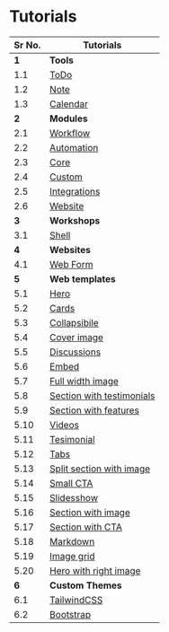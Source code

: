 # Tutorials

| Sr No. | Tutorials   |                         
|------|------------------------------|
| **1** |          **Tools**           |
| 1.1    | [ToDo](./tutorials/todo.md)   |
| 1.2    | [Note](./tutorials/notes.md)    |   
| 1.3    | [Calendar](./tutorials/calender.md) |
| **2**  | **Modules**  |               
| 2.1    | [Workflow](./tutorials/workflow.md)|
| 2.2    | [Automation](./tutorials/automation.md)|
| 2.3   | [Core](./tutorials/core.md)|
| 2.4   | [Custom](./tutorials/custom.md)|
| 2.5   | [Integrations](./tutorials/integrations.md) |
| 2.6   | [Website](./tutorials/website.md)|
| **3** |  **Workshops**|
| 3.1   | [Shell](./tutorials/shell.md) |
| **4**    | **Websites**|
| 4.1   | [Web Form](./tutorials/webform.md) |
| **5** | **Web templates**  |
| 5.1 |  [Hero](./webtemplates/hero.md) |
| 5.2 |  [Cards](./webtemplates/cards.md) |
| 5.3 |  [Collapsibile](./webtemplates/collapsibile.md) |
| 5.4 |  [Cover image](./webtemplates/coverimage.md) |
| 5.5 |  [Discussions](./webtemplates/discussions.md) |
| 5.6 |  [Embed](./webtemplates/embed.md) |
| 5.7 |  [Full width image](./webtemplates/fullwidthimage.md) |
| 5.8 |  [Section with testimonials](./webtemplates/sectiontestimonials.md) |
| 5.9 |  [Section with features](./webtemplates/sectionwithfeatures.md) |
| 5.10 |  [Videos](./webtemplates/videos.md) |
| 5.11 |  [Tesimonial](./webtemplates/testimonial.md) |
| 5.12 |  [Tabs](./webtemplates/tabs.md) |
| 5.13 |  [Split section with image](./webtemplates/split-sections-with-image.md) |
| 5.14 |  [Small CTA](./webtemplates/smallcta.md) |
| 5.15 |  [Slidesshow](./webtemplates/slides.md) |
| 5.16 |  [Section with image](./webtemplates/sectionwithimage.md) |
| 5.17 |  [Section with CTA](./webtemplates/sectionwithcta.md) |
| 5.18 |  [Markdown](./webtemplates/markdown.md) |
| 5.19 |  [Image grid](./webtemplates/imagegrid.md) |
| 5.20 |  [Hero with right image](./webtemplates/herorightimage.md) |
| **6**| **Custom Themes**|
| 6.1  | [TailwindCSS](./themes/tailwind-custom-theme.md) |
| 6.2  | [Bootstrap](./themes/bootstrap-custom-theme.md) |
